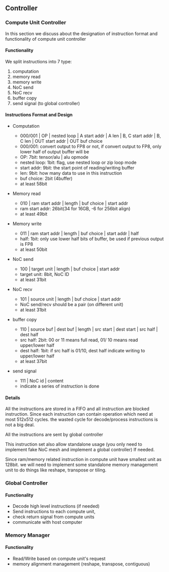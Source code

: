 ## Controller

### Compute Unit Controller

In this section we discuss about the designation of instruction format and functionality of compute unit controller

#### Functionality

We split instructions into 7 type:

1. computation
2. memory read
3. memory write
4. NoC send
5. NoC recv
6. buffer copy
7. send signal (to global controller)

#### Instructions Format and Design

* Computation

  * 000/001 | OP | nested loop | A start addr | A len | B, C start addr | B, C len | OUT start addr | OUT buf choice
  * 000/001: convert output to FP8 or not, if convert output to FP8, only lower half of output buffer will be
  * OP: 7bit: tensor/alu | alu opmode
  * nested loop: 1bit: flag, use nested loop or zip loop mode
  * start addr: 9bit: the start point of reading/writing buffer
  * len: 9bit: how many data to use in this instruction
  * buf choice: 2bit (4buffer)
  * at least 58bit
* Memory read

  * 010 | ram start addr | length | buf choice | start addr
  * ram start addr: 26bit(34 for 16GB, -6 for 256bit align)
  * at least 49bit
* Memory write

  * 011 | ram start addr | length | buf choice | start addr | half
  * half: 1bit: only use lower half bits of buffer, be used if previous output is FP8
  * at least 50bit
* NoC send

  * 100 | target unit | length | buf choice | start addr
  * target unit: 8bit, NoC ID
  * at least 31bit
* NoC recv

  * 101 | source unit | length | buf choice | start addr
  * NoC send/recv should be a pair (on different unit)
  * at least 31bit
* buffer copy

  * 110 | source buf | dest buf | length | src start | dest start | src half | dest half
  * src half: 2bit: 00 or 11 means full read, 01/ 10 means read upper/lower half
  * dest half: 1bit: if src half is 01/10, dest half indicate writing to upper/lower half
  * at least 37bit
* send signal

  * 111 | NoC id | content
  * indicate a series of instruction is done

#### Details

All the instructions are stored in a FIFO and all instruction are blocked instruction. Since each instruction can contain operation which need at most 512x512 cycles. the wasted cycle for decode/process instructions is not a big deal.

All the instructions are sent by global controller

This instruction set also allow standalone usage (you only need to implement fake NoC mesh and implement a global controller) If needed.

Since ram/memory related instruction in compute unit have smallest unit as 128bit. we will need to implement some standalone memory management unit to do things like reshape, transpose or tiling.

### Global Controller

#### Functionality

* Decode high level instructions (if needed)
* Send instructions to each compute unit,
* check return signal from compute units
* communicate with host computer

### Memory Manager

#### Functionality

* Read/Write based on compute unit's request
* memory alignment management (reshape, transpose, contiguous)
